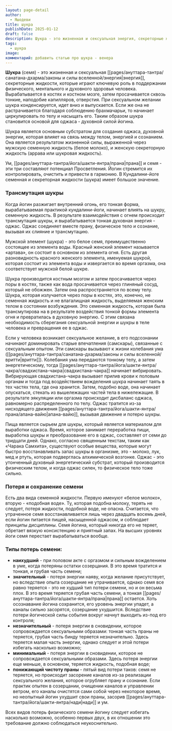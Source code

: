 ```yaml
---
layout: page-detail
author:
  - Яшодеви
title: шукра
publishDate: 2025-01-12
draft: false
description: Шукра - это жизненная и сексуальная энергия, секреторные жидкости, которые играют ключевую роль в поддержании физического, ментального и духовного здоровья человека. Шукра является основным субстратом для создания оджаса, духовной энергии, которая влияет на связь между телом, энергией и сознанием.
tags:
  - шукра
image: 
комментарий: добавить статью про шукра - венера
---
```

**Шукра** (семя) - это жизненная и сексуальная [[pages/ануттара-тантра/санатана-дхарма/законы и силы вселенной/энергия|энергия]], секреторные жидкости, которые играют ключевую роль в поддержании физического, ментального и духовного здоровья человека. Вырабатывается в костях и костном мозге, затем просачивается сквозь тонкие, наподобие капилляров, отверстия. При сексуальном желании шукра конденсируется, идет вниз и выпускается. Если же она не растрачивается благодаря соблюдению брахмачарьи, то начинает циркулировать по телу и насыщать его. Таким образом шукра становится основой для оджаса - духовной силой йогина.

Шукра является основным субстратом для создания оджаса, духовной энергии, которая влияет на связь между телом, энергией и сознанием. Она является результатом жизненной силы, выраженной через мужскую семенную жидкость (белое молоко), и женскую секреторную жидкость (аррава или шукровая жидкость).

Ум, [[pages/ануттара-тантра/йога/шакти-янтра/прана|прана]] и семя - эти три составляют потенциал Просветления. Йогин стремится их контролировать, очистить и привести в гармонию. В Кундалини-йоге семенная и секреторная жидкости (шукра) имеет большое значение. 

### Трансмутация шукры
Когда йогин разжигает внутренний огонь, его тонкая форма, вырабатываемая практикой кундалини-йоги, начинает влиять на шукру, семенную жидкость. В результате взаимодействия с огнем происходит трансмутация шукры, и вырабатывается тонкая духовная энергия - оджас. Оджас соединяет вместе прану, физическое тело и сознание, вызывая их слияние и трансмутацию. 

Мужской элемент (шукра) - это белое семя, преимущественно состоящее из элемента воды. Красный женский элемент называется «артава», он состоит в основном из элемента огня. Есть другая разновидность красного женского элемента, именуемая шукрой, которая состоит из элемента воды и извергается во время оргазма, она соответствует мужской белой шукре. 

Шукра производится костным мозгом и затем просачивается через поры в костях, также как вода просачивается через глиняный сосуд, который не обожжен. Затем она распространяется по всему телу. Шукра, которая излучается через поры в костях, это, конечно, не семенная жидкость и не влагалищная жидкость, выделяемая женским телом в состоянии возбуждения. Это семенная жидкость, которая была трансмутирова на в результате воздействия тонкой формы элемента огня и превратилась в духовную энергию. С этим связана необходимость сберегания сексуальной энергии и шукры в теле человека и превращения ее в оджас. 

Если у человека возникает сексуальное желание, в его подсознании начинают доминировать старые впечатления (самскары), связанные с сексуальным опытом. Эти самскары вызывают к жизни колебания ума ([[pages/ануттара-тантра/санатана-дхарма/законы и силы вселенной/вритти|вритти]]). Колебания ума передаются тонкому телу, а затем энергетическому, тогда [[pages/ануттара-тантра/йога/шакти-янтра/чакра/свадхистана-чакра|свадхистана-чакра]] начинает вибрировать. Вибрирующая свадхистана-чакра вызывает прилив крови к половым органам и тогда под воздействием вожделения шукра начинает таять в тех частях тела, где она хранится. Затем, подобно воде, она начинает опускаться, стекать из вышележащих частей тела в нижележащие. В результате эякуляции или оргазма происходит дисбаланс оджаса, равномерно распределенного по телу. Оджас тратится из-за нисходящего движения [[pages/ануттара-тантра/йога/шакти-янтра/прана/апана-вайю|апана-вайю]], вызывая движение и потерю шукры. 

Пища является сырьем для шукры, который является материалом для выработки оджаса. Время, которое занимает переработка пищи, выработка шукры и преобразование его в оджас, составляет от семи до тридцати дней. Однако, согласно священным текстам, таким как «Чарака Самхита», существуют особые вещества, которые могут быстро восстанавливать запас шукры в организме, это - молоко, лук, мед и ртуть, которая подверглась алхимической возгонке. Оджас - это утонченный духовный энергетический субстрат, который производится физическим телом, и когда оджас силен, то физическое тело тоже сильно. 

### Потеря и сохранение семени 

Есть два вида семенной жидкости. Первую именуют «белое молоко», вторую - «подобная воде». Ту, которая подобна молоку, терять не следует, потеря жидкости, подобной воде, не опасна. Считается, что утраченное семя восстанавливается лишь через двадцать восемь дней, если йогин питается пищей, насыщенной оджасом, и соблюдает принципы дисциплины. Семя йогина, который никогда его не теряет, обретает вязкую консистенцию и приятный запах. На высших уровнях йоги семя перестает вырабатываться вообще. 

### Типы потерь семени: 

- **наихудший** - при половом акте с оргазмом и сильным вожделением в уме, когда потеряны остатки созерцания. В это время тратится и тонкая, и грубая часть семени; 
- **значительный** - потеря энергии наяву, когда желание присутствует, но вследствие опыта созерцание не утрачивается, однако семя все равно теряется - это не худший тип потери семени, но и он весьма плох. В это время теряется грубая часть семени, а тонкая [[pages/ануттара-тантра/йога/шакти-янтра/прана|прана]] остается. Хоть осознавание йогина сохранится, его уровень энергии упадет, а каналы сильно засорятся, созерцание ухудшится. Вследствие потери йогической силы события вокруг начнут выходить из-под его контроля; 
- **незначительный** - потеря энергии в сновидении, которое сопровождается сексуальными образами: тонкая часть праны не теряется, грубая часть бинду теряется незначительно. Здесь теряется малая часть энергии, однако следует и этой потери избегать насколько возможно; 
- **минимальный** - потеря энергии в сновидении, которое не сопровождается сексуальными образами. Здесь потеря энергии еще меньше, в основном, теряется жидкость, подобная воде; 
- **понижающий чистоту праны** - пятый вид потери таков: семя не теряется, но происходит засорение каналов из-за реализации сексуального желания, которое огрубляет прану и сознание. Если практик опытен в созерцании, очищении каналов и управлении ветром, его каналы очистятся сами собой через некоторое время, но неопытный йогин ухудшит свои праны, засорив [[pages/ануттара-тантра/йога/шакти-янтра/нади|нади]] и ум. 

Всех видов потерь физического семени йогину следует избегать насколько возможно, особенно первых двух, в их отношении это требование должно соблюдаться неукоснительно. 